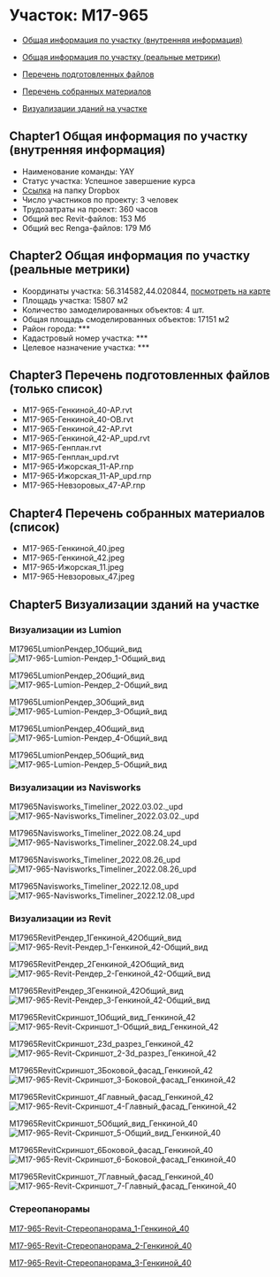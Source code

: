 # Участок: M17-965

* [Общая информация по участку (внутренняя информация)](#Chapter1)

* [Общая информация по участку (реальные метрики)](#Chapter2)

* [Перечень подготовленных файлов](#Chapter3)

* [Перечень собранных материалов](#Chapter4)

* [Визуализации зданий на участке](#Chapter5)

## <a id="test">Chapter1</a> Общая информация по участку (внутренняя информация)
+ Наименование команды: YAY
+ Статус участка: Успешное завершение курса
+ [Ссылка](https://www.dropbox.com/sh/wvvgv1nw1iqred9/AABZr6ARKlhx08M6wK5g4KNKa/M17_965?dl=0) на папку Dropbox
+ Число участников по проекту: 3 человек
+ Трудозатраты на проект: 360 часов
+ Общий вес Revit-файлов: 153 Мб
+ Общий вес Renga-файлов: 179 Мб
## <a id="test">Chapter2</a> Общая информация по участку (реальные метрики)
+ Координаты участка: 56.314582,44.020844, [посмотреть на карте]("yandex.ru/maps/47/nizhny-novgorod/?ll=56.314582%2C44.020844&z=19")
+ Площадь участка: 15807 м2
+ Количество замоделированных объектов: 4 шт.
+ Общая площадь смоделированных объектов: 17151 м2
+ Район города: *** 
+ Кадастровый номер участка: *** 
+ Целевое назначение участка: *** 
## <a id="test">Chapter3</a> Перечень подготовленных файлов (только список)
+ M17-965-Генкиной_40-АР.rvt
+ M17-965-Генкиной_40-ОВ.rvt
+ M17-965-Генкиной_42-АР.rvt
+ M17-965-Генкиной_42-АР_upd.rvt
+ M17-965-Генплан.rvt
+ M17-965-Генплан_upd.rvt
+ М17-965-Ижорская_11-АР.rnp
+ М17-965-Ижорская_11-АР_upd.rnp
+ М17-965-Невзоровых_47-АР.rnp
## <a id="test">Chapter4</a> Перечень собранных материалов (список)
+ M17-965-Генкиной_40.jpeg
+ M17-965-Генкиной_42.jpeg
+ M17-965-Ижорская_11.jpeg
+ M17-965-Невзоровых_47.jpeg
## <a id="test">Chapter5</a> Визуализации зданий на участке
### Визуализации из Lumion
M17965LumionРендер_1Общий_вид
![M17-965-Lumion-Рендер_1-Общий_вид](/Images/M17_965/M17-965-Lumion-Рендер_1-Общий_вид_Compressed.jpg)

M17965LumionРендер_2Общий_вид
![M17-965-Lumion-Рендер_2-Общий_вид](/Images/M17_965/M17-965-Lumion-Рендер_2-Общий_вид_Compressed.jpg)

M17965LumionРендер_3Общий_вид
![M17-965-Lumion-Рендер_3-Общий_вид](/Images/M17_965/M17-965-Lumion-Рендер_3-Общий_вид_Compressed.jpg)

M17965LumionРендер_4Общий_вид
![M17-965-Lumion-Рендер_4-Общий_вид](/Images/M17_965/M17-965-Lumion-Рендер_4-Общий_вид_Compressed.jpg)

M17965LumionРендер_5Общий_вид
![M17-965-Lumion-Рендер_5-Общий_вид](/Images/M17_965/M17-965-Lumion-Рендер_5-Общий_вид_Compressed.jpg)

### Визуализации из Navisworks
М17965Navisworks_Timeliner_2022.03.02._upd
![М17-965-Navisworks_Timeliner_2022.03.02._upd](/Images/M17_965/М17-965-Navisworks_Timeliner_2022.03.02._upd_Compressed.jpg)

М17965Navisworks_Timeliner_2022.08.24_upd
![М17-965-Navisworks_Timeliner_2022.08.24_upd](/Images/M17_965/М17-965-Navisworks_Timeliner_2022.08.24_upd_Compressed.jpg)

М17965Navisworks_Timeliner_2022.08.26_upd
![М17-965-Navisworks_Timeliner_2022.08.26_upd](/Images/M17_965/М17-965-Navisworks_Timeliner_2022.08.26_upd_Compressed.jpg)

М17965Navisworks_Timeliner_2022.12.08_upd
![М17-965-Navisworks_Timeliner_2022.12.08_upd](/Images/M17_965/М17-965-Navisworks_Timeliner_2022.12.08_upd_Compressed.jpg)

### Визуализации из Revit
M17965RevitРендер_1Генкиной_42Общий_вид
![M17-965-Revit-Рендер_1-Генкиной_42-Общий_вид](/Images/M17_965/M17-965-Revit-Рендер_1-Генкиной_42-Общий_вид_Compressed.jpg)

M17965RevitРендер_2Генкиной_42Общий_вид
![M17-965-Revit-Рендер_2-Генкиной_42-Общий_вид](/Images/M17_965/M17-965-Revit-Рендер_2-Генкиной_42-Общий_вид_Compressed.jpg)

M17965RevitРендер_3Генкиной_42Общий_вид
![M17-965-Revit-Рендер_3-Генкиной_42-Общий_вид](/Images/M17_965/M17-965-Revit-Рендер_3-Генкиной_42-Общий_вид_Compressed.jpg)

M17965RevitСкриншот_1Общий_вид_Генкиной_42
![M17-965-Revit-Скриншот_1-Общий_вид_Генкиной_42](/Images/M17_965/M17-965-Revit-Скриншот_1-Общий_вид_Генкиной_42_Compressed.jpg)

M17965RevitСкриншот_23d_разрез_Генкиной_42
![M17-965-Revit-Скриншот_2-3d_разрез_Генкиной_42](/Images/M17_965/M17-965-Revit-Скриншот_2-3d_разрез_Генкиной_42_Compressed.jpg)

M17965RevitСкриншот_3Боковой_фасад_Генкиной_42
![M17-965-Revit-Скриншот_3-Боковой_фасад_Генкиной_42](/Images/M17_965/M17-965-Revit-Скриншот_3-Боковой_фасад_Генкиной_42_Compressed.jpg)

M17965RevitСкриншот_4Главный_фасад_Генкиной_42
![M17-965-Revit-Скриншот_4-Главный_фасад_Генкиной_42](/Images/M17_965/M17-965-Revit-Скриншот_4-Главный_фасад_Генкиной_42_Compressed.jpg)

M17965RevitСкриншот_5Общий_вид_Генкиной_40
![M17-965-Revit-Скриншот_5-Общий_вид_Генкиной_40](/Images/M17_965/M17-965-Revit-Скриншот_5-Общий_вид_Генкиной_40_Compressed.jpg)

M17965RevitСкриншот_6Боковой_фасад_Генкиной_40
![M17-965-Revit-Скриншот_6-Боковой_фасад_Генкиной_40](/Images/M17_965/M17-965-Revit-Скриншот_6-Боковой_фасад_Генкиной_40_Compressed.jpg)

M17965RevitСкриншот_7Главный_фасад_Генкиной_40
![M17-965-Revit-Скриншот_7-Главный_фасад_Генкиной_40](/Images/M17_965/M17-965-Revit-Скриншот_7-Главный_фасад_Генкиной_40_Compressed.jpg)

### Стереопанорамы
[M17-965-Revit-Стереопанорама_1-Генкиной_40](https://pano.autodesk.com/pano.html?url=jpgs/0b22ff7d-14b1-4ab1-9698-e0010dd0325c&version=2)

[M17-965-Revit-Стереопанорама_2-Генкиной_40](https://pano.autodesk.com/pano.html?url=jpgs/485fdb53-eeeb-4901-b738-06438ab7ec4f&version=2)

[M17-965-Revit-Стереопанорама_3-Генкиной_40](https://pano.autodesk.com/pano.html?url=jpgs/3b0bd5f4-282b-4f09-ab2c-00e4813981cd&version=2)

